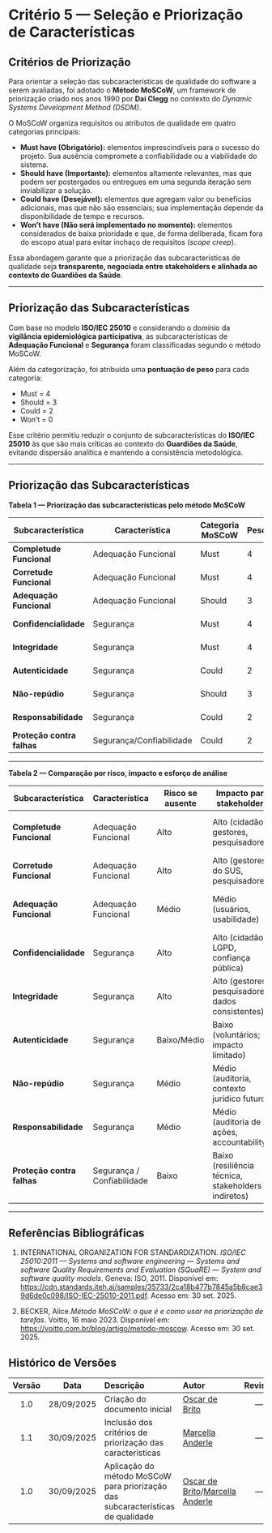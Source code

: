 # Critério 5 — Seleção e Priorização de Características

## Critérios de Priorização

Para orientar a seleção das subcaracterísticas de qualidade do software a serem avaliadas, foi adotado o **Método MoSCoW**, um framework de priorização criado nos anos 1990 por **Dai Clegg** no contexto do *Dynamic Systems Development Method (DSDM)*.  

O MoSCoW organiza requisitos ou atributos de qualidade em quatro categorias principais:  

- **Must have (Obrigatório):** elementos imprescindíveis para o sucesso do projeto. Sua ausência compromete a confiabilidade ou a viabilidade do sistema.  
- **Should have (Importante):** elementos altamente relevantes, mas que podem ser postergados ou entregues em uma segunda iteração sem inviabilizar a solução.  
- **Could have (Desejável):** elementos que agregam valor ou benefícios adicionais, mas que não são essenciais; sua implementação depende da disponibilidade de tempo e recursos.  
- **Won’t have (Não será implementado no momento):** elementos considerados de baixa prioridade e que, de forma deliberada, ficam fora do escopo atual para evitar inchaço de requisitos (*scope creep*).  

Essa abordagem garante que a priorização das subcaracterísticas de qualidade seja **transparente, negociada entre stakeholders e alinhada ao contexto do Guardiões da Saúde**.

---

## Priorização das Subcaracterísticas

Com base no modelo **ISO/IEC 25010** e considerando o domínio da **vigilância epidemiológica participativa**, as subcaracterísticas de **Adequação Funcional** e **Segurança** foram classificadas segundo o método MoSCoW.  

Além da categorização, foi atribuída uma **pontuação de peso** para cada categoria:  
- Must = 4  
- Should = 3  
- Could = 2  
- Won’t = 0  

Esse critério permitiu reduzir o conjunto de subcaracterísticas do **ISO/IEC 25010** às que são mais críticas ao contexto do **Guardiões da Saúde**, evitando dispersão analítica e mantendo a consistência metodológica.

---

## Priorização das Subcaracterísticas

**Tabela 1 — Priorização das subcaracterísticas pelo método MoSCoW**

| Subcaracterística | Característica | Categoria MoSCoW | Peso | Decisão Final |
|--------------------|----------------|------------------|------|---------------|
| **Completude Funcional** | Adequação Funcional | Must | 4 | **Será analisada** |
| **Corretude Funcional** | Adequação Funcional | Must | 4 | **Será analisada** |
| **Adequação Funcional** | Adequação Funcional | Should | 3 | Não será analisada |
| **Confidencialidade** | Segurança | Must | 4 | **Será analisada** |
| **Integridade** | Segurança | Must | 4 | **Será analisada** |
| **Autenticidade** | Segurança | Could | 2 | Não será analisada |
| **Não-repúdio** | Segurança | Should | 3 | Não será analisada |
| **Responsabilidade** | Segurança | Could | 2 | Não será analisada |
| **Proteção contra falhas** | Segurança/Confiabilidade | Could | 2 | Não será analisada |

---

**Tabela 2 — Comparação por risco, impacto e esforço de análise**

| Subcaracterística            | Característica        | Risco se ausente | Impacto para stakeholders | Esforço de análise | Decisão Final |
|-------------------------------|-----------------------|------------------|---------------------------|--------------------|---------------|
| **Completude Funcional**      | Adequação Funcional   | Alto             | Alto (cidadãos, gestores, pesquisadores) | Baixo (checklist de requisitos) | **Selecionada** |
| **Corretude Funcional**       | Adequação Funcional   | Alto             | Alto (gestores do SUS, pesquisadores) | Médio (testes funcionais) | **Selecionada** |
| **Adequação Funcional**       | Adequação Funcional   | Médio            | Médio (usuários, usabilidade) | Alto (avaliação qualitativa extensa) | Não selecionada |
| **Confidencialidade**         | Segurança             | Alto             | Alto (cidadãos, LGPD, confiança pública) | Médio (políticas de acesso, criptografia) | **Selecionada** |
| **Integridade**               | Segurança             | Alto             | Alto (gestores, pesquisadores, dados consistentes) | Médio (validação de logs e registros) | **Selecionada** |
| **Autenticidade**             | Segurança             | Baixo/Médio      | Baixo (voluntários; impacto limitado) | Médio (análise de mecanismos de login) | Não selecionada |
| **Não-repúdio**               | Segurança             | Médio            | Médio (auditoria, contexto jurídico futuro) | Alto (exige mecanismos adicionais) | Não selecionada |
| **Responsabilidade**          | Segurança             | Médio            | Médio (auditoria de ações, accountability) | Alto (auditoria completa de logs) | Não selecionada |
| **Proteção contra falhas**    | Segurança / Confiabilidade | Baixo        | Baixo (resiliência técnica, stakeholders indiretos) | Alto (testes de falha e carga) | Não selecionada |

---

## Referências Bibliográficas

1. INTERNATIONAL ORGANIZATION FOR STANDARDIZATION. *ISO/IEC 25010:2011 — Systems and software engineering — Systems and software Quality Requirements and Evaluation (SQuaRE) — System and software quality models*. Geneva: ISO, 2011. Disponível em: <https://cdn.standards.iteh.ai/samples/35733/2ca18b477b7845a5b8cae39d6de0c098/ISO-IEC-25010-2011.pdf>. Acesso em: 30 set. 2025. 

2. BECKER, Alice.*Método MoSCoW: o que é e como usar na priorização de tarefas*. Voitto, 16 maio 2023. Disponível em: <https://voitto.com.br/blog/artigo/metodo-moscow>. Acesso em: 30 set. 2025.

## Histórico de Versões

| Versão | Data       | Descrição                                         | Autor                                                                 | Revisor |
|:------:|:----------:|:--------------------------------------------------|:----------------------------------------------------------------------|:-------:|
| 1.0    | 28/09/2025 | Criação do documento inicial                      | [Oscar de Brito](https://github.com/OscarDeBrito)                     | —       |
| 1.1    | 30/09/2025 | Inclusão dos critérios de priorização das características | [Marcella Anderle](https://github.com/marcellaanderle)                | —       |
| 1.0    | 30/09/2025 | Aplicação do método MoSCoW para priorização das subcaracterísticas de qualidade | [Oscar de Brito](https://github.com/OscarDeBrito)/[Marcella Anderle](https://github.com/marcellaanderle) | — |

